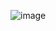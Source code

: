 ![image](https://user-images.githubusercontent.com/99565823/213600372-56443332-2587-4809-8d92-107d6c0b6bb6.png)
